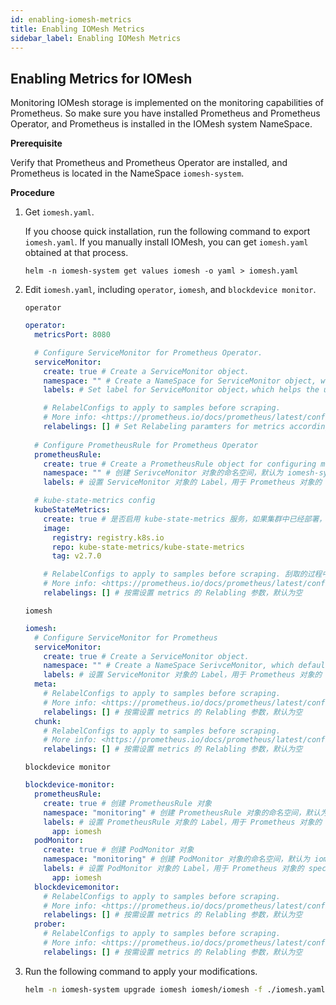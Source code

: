 ```yaml
---
id: enabling-iomesh-metrics
title: Enabling IOMesh Metrics
sidebar_label: Enabling IOMesh Metrics
---
```


## Enabling Metrics for IOMesh

Monitoring IOMesh storage is implemented on the monitoring capabilities of Prometheus. So make sure you have installed Prometheus and Prometheus Operator, and Prometheus is installed in the IOMesh system NameSpace.

**Prerequisite**

Verify that Prometheus and Prometheus Operator are installed, and Prometheus is located in the NameSpace `iomesh-system`.

**Procedure**

1. Get `iomesh.yaml`. 

   If you choose quick installation, run the following command to export `iomesh.yaml`. If you manually install IOMesh, you can get `iomesh.yaml` obtained at that process.

   ```
   helm -n iomesh-system get values iomesh -o yaml > iomesh.yaml
   ```

2. Edit `iomesh.yaml`, including `operator`, `iomesh`, and `blockdevice monitor`.

    `operator`

    ```yaml
    operator:
      metricsPort: 8080

      # Configure ServiceMonitor for Prometheus Operator.
      serviceMonitor: 
        create: true # Create a ServiceMonitor object.
        namespace: "" # Create a NameSpace for ServiceMonitor object, which defaults to iomesh-system.
        labels: # Set label for ServiceMonitor object，which helps the user to filter ServiceMonitor object. 默认为空

        # RelabelConfigs to apply to samples before scraping.
        # More info: <https://prometheus.io/docs/prometheus/latest/configuration/configuration/#relabel_config>
        relabelings: [] # Set Relabeling paramters for metrics according to needs, which defaults to blank.
      
      # Configure PrometheusRule for Prometheus Operator
      prometheusRule:
        create: true # Create a PrometheusRule object for configuring monitoring rules.
        namespace: "" # 创建 SerivceMonitor 对象的命名空间，默认为 iomesh-system
        labels: # 设置 ServiceMonitor 对象的 Label，用于 Prometheus 对象的 spec.ruleSelector，默认为空

      # kube-state-metrics config
      kubeStateMetrics:
        create: true # 是否启用 kube-state-metrics 服务，如果集群中已经部署，这里可以设置为 false，默认为 false. 如果 k8s 集群已经安装了这个服务，这一步可以设置为 false
        image:
          registry: registry.k8s.io
          repo: kube-state-metrics/kube-state-metrics
          tag: v2.7.0

        # RelabelConfigs to apply to samples before scraping. 刮取的过程中可以替换 label(解释下面的 relabeling 这个动作)
        # More info: <https://prometheus.io/docs/prometheus/latest/configuration/configuration/#relabel_config>
        relabelings: [] # 按需设置 metrics 的 Relabling 参数，默认为空
    ```

    `iomesh` 

    ```yaml
    iomesh:
      # Configure ServiceMonitor for Prometheus
      serviceMonitor:
        create: true # Create a ServiceMonitor object.
        namespace: "" # Create a NameSpace SerivceMonitor, which defaults to iomesh-system.
        labels: # 设置 ServiceMonitor 对象的 Label，用于 Prometheus 对象的 spec.serviceMonitorSelector，默认为空
      meta:
        # RelabelConfigs to apply to samples before scraping.
        # More info: <https://prometheus.io/docs/prometheus/latest/configuration/configuration/#relabel_config>
        relabelings: [] # 按需设置 metrics 的 Relabling 参数，默认为空
      chunk:
        # RelabelConfigs to apply to samples before scraping.
        # More info: <https://prometheus.io/docs/prometheus/latest/configuration/configuration/#relabel_config>    
        relabelings: [] # 按需设置 metrics 的 Relabling 参数，默认为空
    ```

    `blockdevice monitor`

    ```yaml
    blockdevice-monitor:
      prometheusRule:
        create: true # 创建 PrometheusRule 对象 
        namespace: "monitoring" # 创建 PrometheusRule 对象的命名空间，默认为 iomesh-system
        labels: # 设置 PrometheusRule 对象的 Label，用于 Prometheus 对象的 spec.ruleSelector，默认为空
          app: iomesh
      podMonitor:
        create: true # 创建 PodMonitor 对象
        namespace: "monitoring" # 创建 PodMonitor 对象的命名空间，默认为 iomesh-system
        labels: # 设置 PodMonitor 对象的 Label，用于 Prometheus 对象的 spec.serviceMonitorSelector，默认为空
          app: iomesh
      blockdevicemonitor:
        # RelabelConfigs to apply to samples before scraping.
        # More info: <https://prometheus.io/docs/prometheus/latest/configuration/configuration/#relabel_config>
        relabelings: [] # 按需设置 metrics 的 Relabling 参数，默认为空
      prober:
        # RelabelConfigs to apply to samples before scraping.
        # More info: <https://prometheus.io/docs/prometheus/latest/configuration/configuration/#relabel_config>
        relabelings: [] # 按需设置 metrics 的 Relabling 参数，默认为空
    ```

3. Run the following command to apply your modifications.

    ```bash
    helm -n iomesh-system upgrade iomesh iomesh/iomesh -f ./iomesh.yaml
    ```


 



